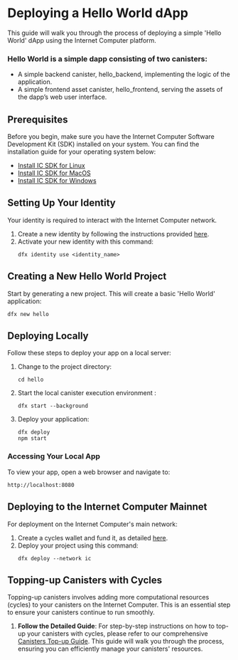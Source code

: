 # Deploying a Hello World dApp

This guide will walk you through the process of deploying a simple 'Hello World' dApp using the Internet Computer platform.

### Hello World is a simple dapp consisting of two canisters:
- A simple backend canister, hello_backend, implementing the logic of the application.
- A simple frontend asset canister, hello_frontend, serving the assets of the dapp’s web user interface.

## Prerequisites
Before you begin, make sure you have the Internet Computer Software Development Kit (SDK) installed on your system. You can find the installation guide for your operating system below:
- [Install IC SDK for Linux](IC_SDK_Linux.md)
- [Install IC SDK for MacOS](IC_SDK_MacOS.md)
- [Install IC SDK for Windows](IC_SDK_Windows.md)

## Setting Up Your Identity
Your identity is required to interact with the Internet Computer network.
1. Create a new identity by following the instructions provided [here](DFX_Wallet.md).
2. Activate your new identity with this command:
   ```shell
   dfx identity use <identity_name>
   ```

## Creating a New Hello World Project
Start by generating a new project. This will create a basic 'Hello World' application:
```shell
dfx new hello
```

## Deploying Locally
Follow these steps to deploy your app on a local server:
1. Change to the project directory:
   ```shell
   cd hello
   ```
2. Start the local canister execution environment :
   ```shell
   dfx start --background
   ```
3. Deploy your application:
   ```shell
   dfx deploy
   npm start
   ```

### Accessing Your Local App
To view your app, open a web browser and navigate to:
```
http://localhost:8080
```

## Deploying to the Internet Computer Mainnet
For deployment on the Internet Computer's main network:
1. Create a cycles wallet and fund it, as detailed [here](DFX_Wallet.md).
2. Deploy your project using this command:
   ```shell
   dfx deploy --network ic
   ```
   
## Topping-up Canisters with Cycles

Topping-up canisters involves adding more computational resources (cycles) to your canisters on the Internet Computer. This is an essential step to ensure your canisters continue to run smoothly.

1. **Follow the Detailed Guide**: For step-by-step instructions on how to top-up your canisters with cycles, please refer to our comprehensive [Canisters Top-up Guide](Canisters.md). This guide will walk you through the process, ensuring you can efficiently manage your canisters' resources.


